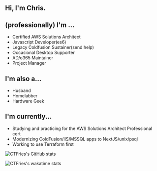 ## Hi, I'm Chris.
## (professionally) I'm ...
- Certified AWS Solutions Architect 
- Javascript Developer(es6)
- Legacy Coldfusion Sustainer(send help)
- Occasional Desktop Supporter
- AD/o365 Maintainer
- Project Manager

## I'm also a...
- Husband
- Homelabber
- Hardware Geek

## I'm currently...
- Studying and practicing for the AWS Solutions Architect Professional cert
- Modernizing ColdFusion/IIS/MSSQL apps to NextJS/unix/psql
- Working to use Terraform first




![CTFries's GitHub stats](https://github-readme-stats.vercel.app/api?username=ctfries&show_icons=true&count_private=true&theme=dracula)


![CTFries's wakatime stats](https://github-readme-stats.vercel.app/api/wakatime?username=ctfries&theme=dracula)
